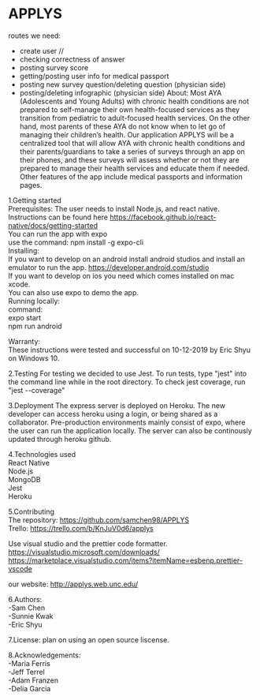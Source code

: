 # APPLYS


routes we need:
- create user // 
- checking correctness of answer
- posting survey score
- getting/posting user info for medical passport
- posting new survey question/deleting question (physician side)
- posting/deleting infographic (physician side)
About:
Most AYA (Adolescents and Young Adults) with chronic health conditions are not prepared to self-manage their
own health-focused services as they transition from pediatric to adult-focused health services. On the other
hand, most parents of these AYA do not know when to let go of managing their children’s health.
Our application APPLYS will be a centralized tool that will allow AYA with chronic health conditions and 
their parents/guardians to take a series of surveys through an app on their phones, and these surveys will 
assess whether or not they are prepared to manage their health services and educate them if needed. 
Other features of the app include medical passports and information pages.

1.Getting started  
Prerequisites:   The user needs to install Node.js, and react native. Instructions can be found here https://facebook.github.io/react-native/docs/getting-started    
You can run the app with expo  
use the command: npm install -g expo-cli  
Installing:   
If you want to develop on an android install android studios and install an emulator to run the app. https://developer.android.com/studio  
If you want to develop on ios you need which comes installed on mac xcode.  
You can also use expo to demo the app.  
Running locally:  
command:  
expo start  
npm run android
   
Warranty:  
These instructions were tested and successful on 10-12-2019 by Eric Shyu on Windows 10.

2.Testing
For testing we decided to use Jest. To run tests, type "jest" into the command line while in the root directory. To check jest coverage, run "jest --coverage"

3.Deployment
The express server is deployed on Heroku. The new developer can access heroku using a login, or being shared as a collaborator. Pre-production environments mainly consist of expo, where the user can run the application locally. The server can also be continously updated through heroku github. 

4.Technologies used  
React Native  
Node.js  
MongoDB  
Jest  
Heroku

5.Contributing  
The repository: https://github.com/samchen98/APPLYS  
Trello: https://trello.com/b/KnJuV0d6/applys

Use visual studio and the prettier code formatter.
https://visualstudio.microsoft.com/downloads/
https://marketplace.visualstudio.com/items?itemName=esbenp.prettier-vscode 

our website: http://applys.web.unc.edu/

6.Authors:  
-Sam Chen  
-Sunnie Kwak  
-Eric Shyu  

7.License:
plan on using an open source liscense.

8.Acknowledgements:  
-Maria Ferris  
-Jeff Terrel  
-Adam Franzen  
-Delia Garcia
